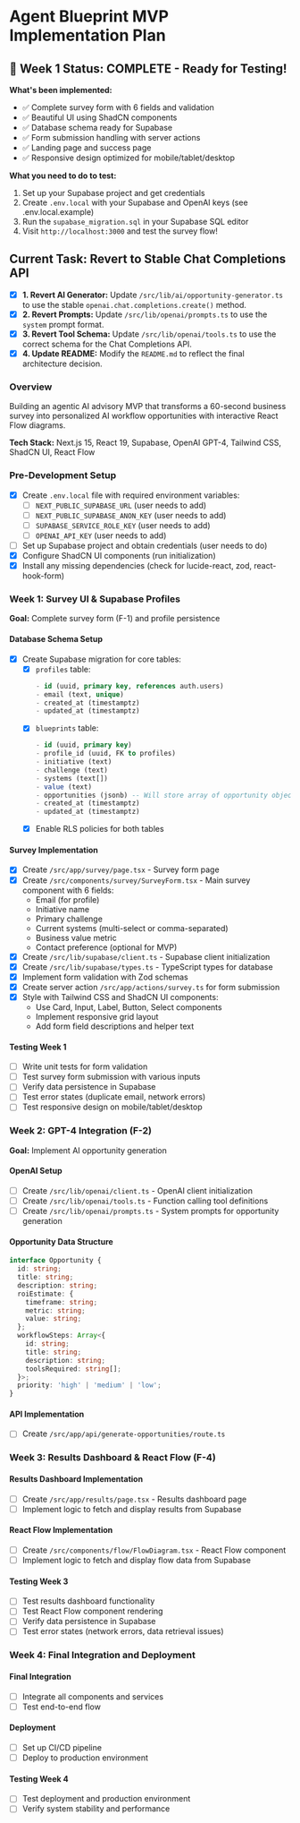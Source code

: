 # Agent Blueprint MVP Implementation Plan

## 🎉 Week 1 Status: COMPLETE - Ready for Testing!

**What's been implemented:**
- ✅ Complete survey form with 6 fields and validation
- ✅ Beautiful UI using ShadCN components
- ✅ Database schema ready for Supabase
- ✅ Form submission handling with server actions
- ✅ Landing page and success page
- ✅ Responsive design optimized for mobile/tablet/desktop

**What you need to do to test:**
1. Set up your Supabase project and get credentials
2. Create `.env.local` with your Supabase and OpenAI keys (see .env.local.example)
3. Run the `supabase_migration.sql` in your Supabase SQL editor
4. Visit `http://localhost:3000` and test the survey flow!

## Current Task: Revert to Stable Chat Completions API

- [x] **1. Revert AI Generator:** Update `/src/lib/ai/opportunity-generator.ts` to use the stable `openai.chat.completions.create()` method.
- [x] **2. Revert Prompts:** Update `/src/lib/openai/prompts.ts` to use the `system` prompt format.
- [x] **3. Revert Tool Schema:** Update `/src/lib/openai/tools.ts` to use the correct schema for the Chat Completions API.
- [x] **4. Update README:** Modify the `README.md` to reflect the final architecture decision.

### Overview
Building an agentic AI advisory MVP that transforms a 60-second business survey into personalized AI workflow opportunities with interactive React Flow diagrams.

**Tech Stack:** Next.js 15, React 19, Supabase, OpenAI GPT-4, Tailwind CSS, ShadCN UI, React Flow

### Pre-Development Setup
- [x] Create `.env.local` file with required environment variables:
  - [ ] `NEXT_PUBLIC_SUPABASE_URL` (user needs to add)
  - [ ] `NEXT_PUBLIC_SUPABASE_ANON_KEY` (user needs to add)
  - [ ] `SUPABASE_SERVICE_ROLE_KEY` (user needs to add)
  - [ ] `OPENAI_API_KEY` (user needs to add)
- [ ] Set up Supabase project and obtain credentials (user needs to do)
- [x] Configure ShadCN UI components (run initialization)
- [x] Install any missing dependencies (check for lucide-react, zod, react-hook-form)

### Week 1: Survey UI & Supabase Profiles
**Goal:** Complete survey form (F-1) and profile persistence

#### Database Schema Setup
- [x] Create Supabase migration for core tables:
  - [x] `profiles` table:
    ```sql
    - id (uuid, primary key, references auth.users)
    - email (text, unique)
    - created_at (timestamptz)
    - updated_at (timestamptz)
    ```
  - [x] `blueprints` table:
    ```sql
    - id (uuid, primary key)
    - profile_id (uuid, FK to profiles)
    - initiative (text)
    - challenge (text)
    - systems (text[])
    - value (text)
    - opportunities (jsonb) -- Will store array of opportunity objects
    - created_at (timestamptz)
    - updated_at (timestamptz)
    ```
  - [x] Enable RLS policies for both tables

#### Survey Implementation
- [x] Create `/src/app/survey/page.tsx` - Survey form page
- [x] Create `/src/components/survey/SurveyForm.tsx` - Main survey component with 6 fields:
  - Email (for profile)
  - Initiative name
  - Primary challenge
  - Current systems (multi-select or comma-separated)
  - Business value metric
  - Contact preference (optional for MVP)
- [x] Create `/src/lib/supabase/client.ts` - Supabase client initialization
- [x] Create `/src/lib/supabase/types.ts` - TypeScript types for database
- [x] Implement form validation with Zod schemas
- [x] Create server action `/src/app/actions/survey.ts` for form submission
- [x] Style with Tailwind CSS and ShadCN UI components:
  - Use Card, Input, Label, Button, Select components
  - Implement responsive grid layout
  - Add form field descriptions and helper text

#### Testing Week 1
- [ ] Write unit tests for form validation
- [ ] Test survey form submission with various inputs
- [ ] Verify data persistence in Supabase
- [ ] Test error states (duplicate email, network errors)
- [ ] Test responsive design on mobile/tablet/desktop

### Week 2: GPT-4 Integration (F-2)
**Goal:** Implement AI opportunity generation

#### OpenAI Setup
- [ ] Create `/src/lib/openai/client.ts` - OpenAI client initialization
- [ ] Create `/src/lib/openai/tools.ts` - Function calling tool definitions
- [ ] Create `/src/lib/openai/prompts.ts` - System prompts for opportunity generation

#### Opportunity Data Structure
```typescript
interface Opportunity {
  id: string;
  title: string;
  description: string;
  roiEstimate: {
    timeframe: string;
    metric: string;
    value: string;
  };
  workflowSteps: Array<{
    id: string;
    title: string;
    description: string;
    toolsRequired: string[];
  }>;
  priority: 'high' | 'medium' | 'low';
}
```

#### API Implementation
- [ ] Create `/src/app/api/generate-opportunities/route.ts`

### Week 3: Results Dashboard & React Flow (F-4)

#### Results Dashboard Implementation
- [ ] Create `/src/app/results/page.tsx` - Results dashboard page
- [ ] Implement logic to fetch and display results from Supabase

#### React Flow Implementation
- [ ] Create `/src/components/flow/FlowDiagram.tsx` - React Flow component
- [ ] Implement logic to fetch and display flow data from Supabase

#### Testing Week 3
- [ ] Test results dashboard functionality
- [ ] Test React Flow component rendering
- [ ] Verify data persistence in Supabase
- [ ] Test error states (network errors, data retrieval issues)

### Week 4: Final Integration and Deployment

#### Final Integration
- [ ] Integrate all components and services
- [ ] Test end-to-end flow

#### Deployment
- [ ] Set up CI/CD pipeline
- [ ] Deploy to production environment

#### Testing Week 4
- [ ] Test deployment and production environment
- [ ] Verify system stability and performance